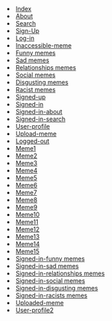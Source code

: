             
<li class="lpage"><a href="https://black-ramen.herokuapp.com/" title="Ememerald">Index</a></li>
<li class="lpage"><a href="https://black-ramen.herokuapp.com/about.html" title=" About "> About </a></li>
<li class="lpage"><a href="https://black-ramen.herokuapp.com/search.html" title=" Search "> Search </a></li>
<li class="lpage"><a href="https://black-ramen.herokuapp.com/sign-up.html" title="Sign-Up">Sign-Up</a></li>
<li class="lpage"><a href="https://black-ramen.herokuapp.com/login.html" title="Log-in">Log-in</a></li>
<li class="lpage"><a href="https://black-ramen.herokuapp.com/inaccessible-meme.html" title="Ememerald">Inaccessible-meme</a></li>
<li class="lpage"><a href="https://black-ramen.herokuapp.com/funny.html" title="Ememerald">Funny memes</a></li>
<li class="lpage"><a href="https://black-ramen.herokuapp.com/sad.html" title="Ememerald">Sad memes</a></li>
<li class="lpage"><a href="https://black-ramen.herokuapp.com/relationships.html" title="Ememerald">Relationships memes</a></li>
<li class="lpage"><a href="https://black-ramen.herokuapp.com/social.html" title="Ememerald">Social memes</a></li>
<li class="lpage"><a href="https://black-ramen.herokuapp.com/disgusting.html" title="Ememerald">Disgusting memes</a></li>
<li class="lpage"><a href="https://black-ramen.herokuapp.com/racists.html" title="Ememerald">Racist memes</a></li>
<li class="lpage"><a href="https://black-ramen.herokuapp.com/signed-up.html" title="https://black-ramen.herokuapp.com/signed-up.html">Signed-up</a></li>
<li class="lpage"><a href="https://black-ramen.herokuapp.com/signed-in.html" title="Ememerald">Signed-in</a></li>
<li class="lpage"><a href="https://black-ramen.herokuapp.com/signed-in-about.html" title=" About "> Signed-in-about </a></li>
<li class="lpage"><a href="https://black-ramen.herokuapp.com/signed-in-search.html" title=" Search "> Signed-in-search </a></li>
<li class="lpage"><a href="https://black-ramen.herokuapp.com/user-profile.html" title="Ememerald">User-profile</a></li>
<li class="lpage"><a href="https://black-ramen.herokuapp.com/upload-meme.html" title="Upload-meme| PrepBootstrap">Upload-meme</a></li>
<li class="lpage"><a href="https://black-ramen.herokuapp.com/logout.html" title="Logged-out">Logged-out</a></li>
<li class="lpage"><a href="https://black-ramen.herokuapp.com/meme1.html" title="Meme">Meme1</a></li>
<li class="lpage"><a href="https://black-ramen.herokuapp.com/meme2.html" title="Meme">Meme2</a></li>
<li class="lpage"><a href="https://black-ramen.herokuapp.com/meme3.html" title="Meme">Meme3</a></li>
<li class="lpage"><a href="https://black-ramen.herokuapp.com/meme4.html" title="Meme">Meme4</a></li>
<li class="lpage"><a href="https://black-ramen.herokuapp.com/meme5.html" title="Meme">Meme5</a></li>
<li class="lpage"><a href="https://black-ramen.herokuapp.com/meme6.html" title="Meme">Meme6</a></li>
<li class="lpage"><a href="https://black-ramen.herokuapp.com/meme7.html" title="Meme">Meme7</a></li>
<li class="lpage"><a href="https://black-ramen.herokuapp.com/meme8.html" title="Meme">Meme8</a></li>
<li class="lpage"><a href="https://black-ramen.herokuapp.com/meme9.html" title="Meme">Meme9</a></li>
<li class="lpage"><a href="https://black-ramen.herokuapp.com/meme10.html" title="Meme">Meme10</a></li>
<li class="lpage"><a href="https://black-ramen.herokuapp.com/meme11.html" title="Meme">Meme11</a></li>
<li class="lpage"><a href="https://black-ramen.herokuapp.com/meme12.html" title="Meme">Meme12</a></li>
<li class="lpage"><a href="https://black-ramen.herokuapp.com/meme13.html" title="Meme">Meme13</a></li>
<li class="lpage"><a href="https://black-ramen.herokuapp.com/meme14.html" title="Meme">Meme14</a></li>
<li class="lpage"><a href="https://black-ramen.herokuapp.com/meme15.html" title="Meme">Meme15</a></li>
<li class="lpage"><a href="https://black-ramen.herokuapp.com/signed-in-funny.html" title="Ememerald">Signed-in-funny memes</a></li>
<li class="lpage"><a href="https://black-ramen.herokuapp.com/signed-in-sad.html" title="Ememerald">Signed-in-sad memes</a></li>
<li class="lpage"><a href="https://black-ramen.herokuapp.com/signed-in-relationships.html" title="Ememerald">Signed-in-relationships memes</a></li>
<li class="lpage"><a href="https://black-ramen.herokuapp.com/signed-in-social.html" title="Ememerald">Signed-in-social memes</a></li>
<li class="lpage"><a href="https://black-ramen.herokuapp.com/signed-in-disgusting.html" title="Ememerald">Signed-in-disgusting memes</a></li>
<li class="lpage"><a href="https://black-ramen.herokuapp.com/signed-in-racists.html" title="Ememerald">Signed-in-racists memes</a></li>
<li class="lpage"><a href="https://black-ramen.herokuapp.com/uploaded-meme.html" title="https://black-ramen.herokuapp.com/uploaded-meme.html">Uploaded-meme</a></li>
<li class="lpage last-page"><a href="https://black-ramen.herokuapp.com/user-profile2.html" title="Ememerald">User-profile2</a></li>
</ul>